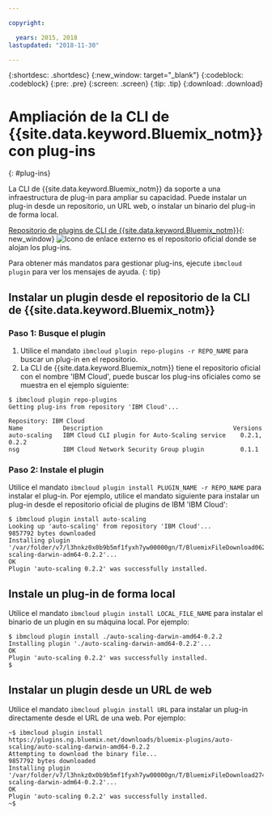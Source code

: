 ```yaml
---

copyright:

  years: 2015, 2018
lastupdated: "2018-11-30"

---
```


{:shortdesc: .shortdesc}
{:new_window: target="_blank"}
{:codeblock: .codeblock}
{:pre: .pre}
{:screen: .screen}
{:tip: .tip}
{:download: .download}

# Ampliación de la CLI de {{site.data.keyword.Bluemix_notm}} con plug-ins
{: #plug-ins}

La CLI de {{site.data.keyword.Bluemix_notm}} da soporte a una infraestructura de plug-in para ampliar su capacidad. Puede instalar un plug-in desde un repositorio, un URL web, o instalar un binario del plug-in de forma local.

[Repositorio de plugins de CLI de {{site.data.keyword.Bluemix_notm}}](https://tools.ng.bluemix.net){: new_window} ![Icono de enlace externo](../../../icons/launch-glyph.svg) es el repositorio oficial donde se alojan los plug-ins.

Para obtener más mandatos para gestionar plug-ins, ejecute `ibmcloud plugin` para ver los mensajes de ayuda.
{: tip}

## Instalar un plugin desde el repositorio de la CLI de {{site.data.keyword.Bluemix_notm}}

### Paso 1: Busque el plugin

1. Utilice el mandato `ibmcloud plugin repo-plugins -r REPO_NAME` para buscar un plug-in en el repositorio.
2. La CLI de {{site.data.keyword.Bluemix_notm}} tiene el repositorio oficial con el nombre 'IBM Cloud', puede buscar los plug-ins oficiales como se muestra en el ejemplo siguiente:

  ```
  $ ibmcloud plugin repo-plugins
  Getting plug-ins from repository 'IBM Cloud'...

  Repository: IBM Cloud
  Name           Description                                    Versions
  auto-scaling   IBM Cloud CLI plugin for Auto-Scaling service    0.2.1, 0.2.2
  nsg            IBM Cloud Network Security Group plugin          0.1.1

  ```

### Paso 2: Instale el plugin

Utilice el mandato `ibmcloud plugin install PLUGIN_NAME -r REPO_NAME` para instalar el plug-in. Por ejemplo, utilice el mandato siguiente para instalar un plug-in desde el repositorio oficial de plugins de IBM 'IBM Cloud':

  ```
  $ ibmcloud plugin install auto-scaling
  Looking up 'auto-scaling' from repository 'IBM Cloud'...
  9857792 bytes downloaded
  Installing plugin '/var/folder/v7/l3hnkz0x0b9b5mf1fyxh7yw00000gn/T/BluemixFileDownload062468676/auto-scaling-darwin-adm64-0.2.2'...
  OK
  Plugin 'auto-scaling 0.2.2' was successfully installed.
  ```

## Instale un plug-in de forma local

Utilice el mandato `ibmcloud plugin install LOCAL_FILE_NAME` para instalar el binario de un plugin en su máquina local. Por ejemplo:

  ```
  $ ibmcloud plugin install ./auto-scaling-darwin-amd64-0.2.2
  Installing plugin './auto-scaling-darwin-amd64-0.2.2'...
  OK
  Plugin 'auto-scaling 0.2.2' was successfully installed.
  $
  ```

## Instalar un plugin desde un URL de web

Utilice el mandato `ibmcloud plugin install URL` para instalar un plug-in directamente desde el URL de una web. Por ejemplo:

  ```
  ~$ ibmcloud plugin install https://plugins.ng.bluemix.net/downloads/bluemix-plugins/auto-scaling/auto-scaling-darwin-amd64-0.2.2
  Attempting to download the binary file...
  9857792 bytes downloaded
  Installing plugin '/var/folder/v7/l3hnkz0x0b9b5mf1fyxh7yw00000gn/T/BluemixFileDownload274645142/auto-scaling-darwin-adm64-0.2.2'...
  OK
  Plugin 'auto-scaling 0.2.2' was successfully installed.
  ~$
  ```

